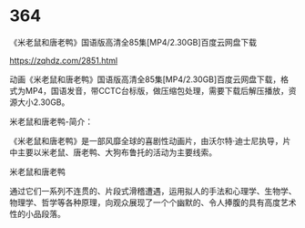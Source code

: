 # 364
《米老鼠和唐老鸭》国语版高清全85集[MP4/2.30GB]百度云网盘下载

https://zqhdz.com/2851.html

动画《米老鼠和唐老鸭》国语版高清全85集[MP4/2.30GB]百度云网盘下载，格式为MP4，国语发音，带CCTC台标版，做压缩包处理，需要下载后解压播放，资源大小2.30GB。

米老鼠和唐老鸭-简介：

《米老鼠和唐老鸭》是一部风靡全球的喜剧性动画片，由沃尔特·迪士尼执导，片中主要以米老鼠、唐老鸭、大狗布鲁托的活动为主要线索。

米老鼠和唐老鸭

通过它们一系列不连贯的、片段式滑稽遭遇，运用拟人的手法和心理学、生物学、物理学、哲学等各种原理，向观众展现了一个个幽默的、令人捧腹的具有高度艺术性的小品段落。
